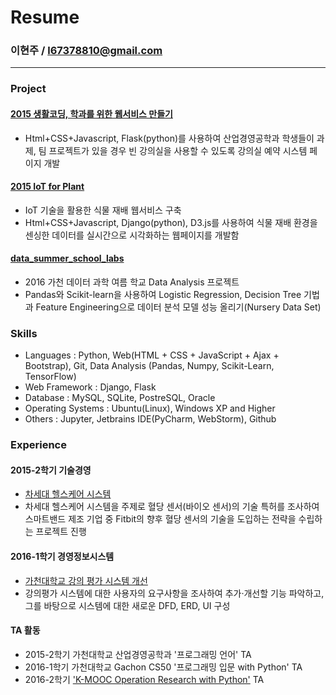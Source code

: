 # Resume
### 이현주 / l67378810@gmail.com
---------------------

### Project

 #### [2015 생활코딩, 학과를 위한 웹서비스 만들기](https://github.com/hyoenju/final_dacapo "final_dacapo") 
  * Html+CSS+Javascript, Flask(python)를 사용하여 산업경영공학과 학생들이 과제, 팀 프로젝트가 있을 경우 빈 강의실을 사용할 수 있도록 강의실 예약 시스템 페이지 개발
  
 #### [2015 IoT for Plant](https://github.com/hyoenju/ginseng)
 * IoT 기술을 활용한 식물 재배 웹서비스 구축
 * Html+CSS+Javascript, Django(python), D3.js를 사용하여 식물 재배 환경을 센싱한 데이터를 실시간으로 시각화하는 웹페이지를 개발함  
 
 #### [data_summer_school_labs](https://github.com/hyoenju/data_summer_school_labs/blob/master/team/team_C/upgrade_percentage.ipynb)
 * 2016 가천 데이터 과학 여름 학교 Data Analysis 프로젝트
 * Pandas와 Scikit-learn을 사용하여 Logistic Regression, Decision Tree 기법과 Feature Engineering으로 데이터 분석 모델 성능 올리기(Nursery Data Set)


### Skills
* Languages : Python, Web(HTML +  CSS + JavaScript + Ajax + Bootstrap), Git, Data Analysis (Pandas, Numpy, Scikit-Learn, TensorFlow)
* Web Framework : Django, Flask
* Database : MySQL, SQLite, PostreSQL, Oracle
* Operating Systems : Ubuntu(Linux), Windows XP and Higher
* Others : Jupyter, Jetbrains IDE(PyCharm, WebStorm), Github


### Experience

#### 2015-2학기 기술경영 
* [차세대 헬스케어 시스템](https://www.slideshare.net/secret/e7HM802aP8nkaX)
* 차세대 헬스케어 시스템을 주제로 혈당 센서(바이오 센서)의 기술 특허를 조사하여 스마트밴드 제조 기업 중 Fitbit의 향후 혈당 센서의 기술을 도입하는 전략을 수립하는 프로젝트 진행

#### 2016-1학기 경영정보시스템
* [가천대학교 강의 평가 시스템 개선](https://www.slideshare.net/secret/f6nsA2246Wtbpx)
* 강의평가 시스템에 대한 사용자의 요구사항을 조사하여 추가·개선할 기능 파악하고, 그를 바탕으로 시스템에 대한 새로운 DFD, ERD, UI 구성

#### TA 활동
 * 2015-2학기 가천대학교 산업경영공학과 '프로그래밍 언어' TA
 * 2016-1학기 가천대학교 Gachon CS50 '프로그래밍 입문 with Python' TA
 * 2016-2학기  ['K-MOOC Operation Research with Python'](https://github.com/TeamLab/Gachon_CS50_OR_KMOOC) TA
